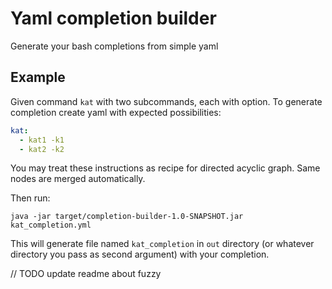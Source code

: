 # Yaml completion builder

Generate your bash completions from simple yaml

## Example

Given command `kat` with two subcommands, each with option. To generate completion create yaml with expected possibilities: 

```yaml
kat:
  - kat1 -k1
  - kat2 -k2
```

You may treat these instructions as recipe for directed acyclic graph. Same nodes are merged automatically. 

Then run:
```
java -jar target/completion-builder-1.0-SNAPSHOT.jar kat_completion.yml
```

This will generate file named `kat_completion` in `out` directory (or whatever directory you pass as second argument) with your completion.

// TODO update readme about fuzzy